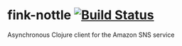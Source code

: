 # fink-nottle [![Build Status](https://travis-ci.org/nervous-systems/fink-nottle.svg?branch=master)](https://travis-ci.org/nervous-systems/fink-nottle)
Asynchronous Clojure client for the Amazon SNS service
